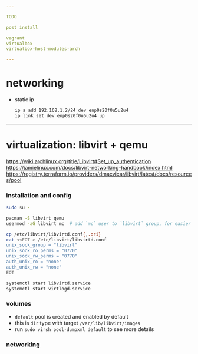```yaml
---

TODO

post install

vagrant
virtualbox
virtualbox-host-modules-arch

---
```


# networking

- static ip
    ```sh
    ip a add 192.168.1.2/24 dev enp0s20f0u5u2u4
    ip link set dev enp0s20f0u5u2u4 up

    ```



---

# virtualization: libvirt + qemu

https://wiki.archlinux.org/title/Libvirt#Set_up_authentication
https://jamielinux.com/docs/libvirt-networking-handbook/index.html
https://registry.terraform.io/providers/dmacvicar/libvirt/latest/docs/resources/pool


### installation and config
```sh
sudo su -

pacman -S libvirt qemu
usermod -aG libvirt mc  # add `mc` user to `libvirt` group, for easier management

cp /etc/libvirt/libvirtd.conf{,.ori}
cat <<EOT > /etc/libvirt/libvirtd.conf
unix_sock_group = "libvirt"
unix_sock_ro_perms = "0770"
unix_sock_rw_perms = "0770"
auth_unix_ro = "none"
auth_unix_rw = "none"
EOT

systemctl start libvirtd.service
systemctl start virtlogd.service
```

### volumes
- `default` pool is created and enabled by default
- this is `dir` type with target `/var/lib/libvirt/images`
- run `sudo virsh pool-dumpxml default` to see more details

### networking

